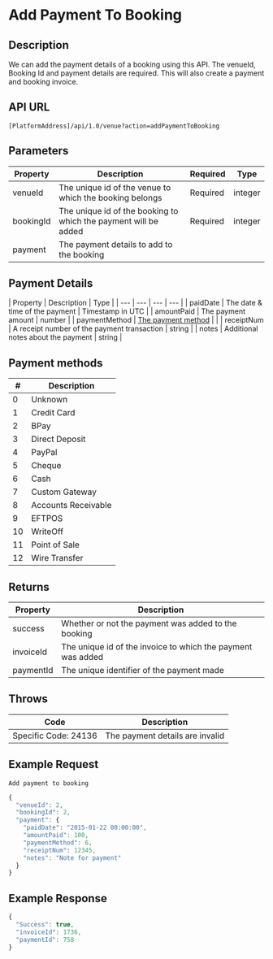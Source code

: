 # Add Payment To Booking

## Description

We can add the payment details of a booking using this API. The venueId, Booking Id and payment details are required. This will also create a payment and booking invoice.

## API URL

`[PlatformAddress]/api/1.0/venue?action=addPaymentToBooking`

## Parameters

| Property | Description | Required | Type |
| --- | --- | --- | --- |
| venueId | The unique id of the venue to which the booking belongs | Required | integer |
| bookingId | The unique id of the booking to which the payment will be added | Required | integer |
| payment | The payment details to add to the booking |  |  |

## Payment Details

| Property | Description | Type |
| --- | --- | --- | --- |
| paidDate | The date & time of the payment | Timestamp in UTC |
| amountPaid | The payment amount | number |
| paymentMethod | [The payment method](add-payment-to-booking.md#payment-methods) |  |
| receiptNum | A receipt number of the payment transaction | string |
| notes | Additional notes about the payment | string |

## Payment methods

| \# | Description |
| --- | --- |
| 0 | Unknown |
| 1 | Credit Card |
| 2 | BPay |
| 3 | Direct Deposit |
| 4 | PayPal |
| 5 | Cheque |
| 6 | Cash |
| 7 | Custom Gateway |
| 8 | Accounts Receivable |
| 9 | EFTPOS |
| 10 | WriteOff |
| 11 | Point of Sale |
| 12 | Wire Transfer |

## Returns

| Property | Description |
| --- | --- |
| success | Whether or not the payment was added to the booking |
| invoiceId | The unique id of the invoice to which the payment was added |
| paymentId | The unique identifier of the payment made |

## Throws

| Code | Description |
| --- | --- |
| Specific Code: 24136 | The payment details are invalid |

## Example Request

`Add payment to booking`

```javascript
{
  "venueId": 2,
  "bookingId": 2,
  "payment": {
    "paidDate": "2015-01-22 00:00:00",
    "amountPaid": 100,
    "paymentMethod": 6,
    "receiptNum": 12345,
    "notes": "Note for payment"
  }
}
```

## Example Response

```javascript
{
  "Success": true,
  "invoiceId": 1736,
  "paymentId": 758
}
```

